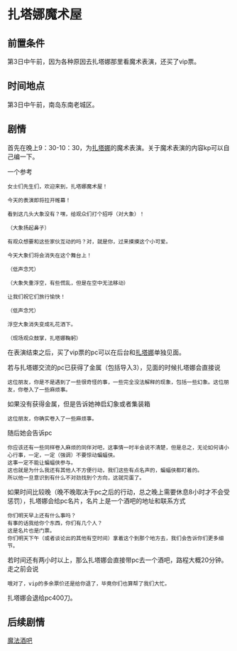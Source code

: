 # 扎塔娜魔术屋

## 前置条件

第3日中午前，因为各种原因去扎塔娜那里看魔术表演，还买了vip票。

## 时间地点

第3日中午前，南岛东南老城区。

## 剧情

首先在晚上9：30-10：30，为[扎塔娜](../人物/z.md)的魔术表演。关于魔术表演的内容kp可以自己编一下。

一个参考

    女士们先生们，欢迎来到，扎塔娜魔术屋！

    今天的表演即将拉开帷幕！

    看到这几头大象没有？嘿，给观众们打个招呼（对大象）！

    （大象扬起鼻子）

    有观众想要和这些家伙互动的吗？对，就是你，过来摸摸这个小可爱。

    今天大象们将会消失在这个舞台上！

    （低声念咒）

    （大象失重浮空，有些慌乱，但是在空中无法移动）

    让我们祝它们旅行愉快！

    （低声念咒）

    浮空大象消失变成礼花洒下。

    （现场观众鼓掌，扎塔娜鞠躬）


在表演结束之后，买了vip票的pc可以在后台和[扎塔娜](../人物/z.md)单独见面。

若与扎塔娜交流的pc已获得了金属（包括导入3），见面的时候扎塔娜会直接说

    这位朋友，你是不是遇到了一些很奇怪的事，一些完全没法解释的现象，包括一些幻象。这位朋友，你卷入了一些麻烦事。

如果没有获得金属，但是告诉她神启幻象或者集装箱

    这位朋友，你确实卷入了一些麻烦事。

随后她会告诉pc

    你应该还有一些同样卷入麻烦的同伴对吧，这事情一时半会说不清楚，但是总之，无论如何请小心行事，一定，一定（强调）不要惊动蝙蝠侠。
    这事一定不能让蝙蝠侠参与。
    这也就是为什么我还有其他人不方便行动，我们这些有点名声的，蝙蝠侠都盯着的。
    所以他一旦意识到有什么不对劲找到个方向，这就完蛋了。

如果时间比较晚（晚不晚取决于pc之后的行动，总之晚上需要休息8小时才不会受惩罚），扎塔娜会给pc名片，名片上是一个酒吧的地址和联系方式

    你们明天早上还有什么事吗？
    有事的话我给你个东西，你们有几个人？
    这是名片也是门票。
    你们明天下午（或者谈论出的其他有空时间）拿着这个到那个地方去，我们会告诉你们更多细节。

若时间还有两小时以上，那么扎塔娜会直接带pc去一个酒吧，路程大概20分钟。走之前会说
    
    哦对了，vip的多余票价还是给你退了，毕竟你们也算帮了我们大忙。

扎塔娜会退给pc400刀。

## 后续剧情

[魔法酒吧](./魔法酒吧.md)




